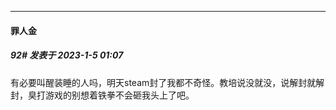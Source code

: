 

*****

####  罪人金  
##### 92#       发表于 2023-1-5 01:07

有必要叫醒装睡的人吗，明天steam封了我都不奇怪。教培说没就没，说解封就解封，臭打游戏的别想着铁拳不会砸我头上了吧。

